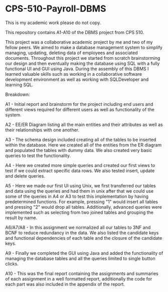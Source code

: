 # CPS-510-Payroll-DBMS

This is my academic work please do not copy.

This repository contains A1-A10 of the DBMS project from CPS 510. 

This project was a collaborative academic project by me and two of my fellow peers. We aimed to make a database management system to simplify managing, updating, deleting data of employees and associated documents.
Throughout this project we started from scratch brainstorming our design and then eventually making the database using SQL with a fully functional UI and GUI using Java.
During the assembly of this DBMS I learned valuable skills such as working in a collaborative software development environment as well as working with SQLDeveloper and learning SQL.

Breakdown:

A1 - Initial report and brainstorm for the project including end users and different views required for different users as well as functionality of the system.

A2 - EE/ER Diagram listing all the main entities and their attributes as well as their relationships with one another.

A3 - The schema design included creating all of the tables to be inserted within the database. Here we created all of the entities from the ER diagram and populated the tables with dummy data. We also created very basic queries to test the functionality.

A4 - Here we created more simple queries and created our first views to test if we could extract specific data rows. We also tested insert, update and delete queries.

A5 - Here we made our first UI using Unix, we first transferred our tables and data using the queries and had them in unix after that we could use some of the queries in A4 or A3 to test this implementation by having predetermined functions. For example, pressing "1" would insert all tables and pressing "2" would drop all tables. Additionally, advanced queries were implemented such as selecting from two joined tables and grouping the result by name.

A6/A7/A8 - In this assignment we normalized all our tables to 3NF and BCNF to reduce redundancy in the data. We also listed the candidate keys and functional dependencies of each table and the closure of the candidate keys.

A9 - Finally we completed the GUI using Java and added the functionality of managing the database tables and all the queries limited to single button clicks.

A10 - This was the final report containing the assignments and summaries of each assignment in a well formatted report, additionally the code for each part was also included in the appendix of the report.
